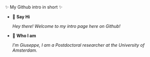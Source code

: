 ✨ My Github intro in short ✨
- 👋 **Say Hi**

  _Hey there! Welcome to my intro page here on Github!_

- 🧍 **Who I am**

  _I’m Giuseppe, I am a Postdoctoral researcher at the University of Amsterdam._

  <!--
- 👀 **What my research interests are**

 _I’m interested in understanding social phenomena as well as biological processes, coding, code optimization in algorithms, modeling, optimization problems in statistical and probabilistic models. I study relational event networks (read [here](https://doi.org/10.1111/j.1467-9531.2008.00203.x) the first paper about REM) and investigate the presence of time-dependent dynamics of past interactions among actors on the imminent future. I have already contributed to the literature on REM with a semi-parametric and a parametric method which both answer (in different ways) the question of how much a past social interaction weighs on an actor's rate of interaction when such actor is undertaking its next (future) action._
  
- 🌱 **What I am learning**

 _I’m currently learning the limits and the potentials of time-sensitive extensions of the REM which might help a researcher to estimate time-related dynamics of specific behavioral patterns observed in a time-to-event sequence of social interactions. I am also very much into learning the potential of C/C++ and its libraries in interfacing with the machine in order to minimize the high cost in computational burden and storage required by the computation of statistics in REM._ -->
  
- 📫 **How you can contact me**

  _via email at g.arena@uva.nl_

